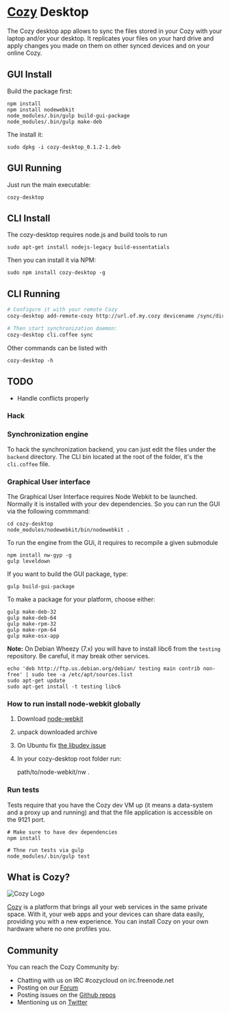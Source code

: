 # [Cozy](http://cozy.io) Desktop

The Cozy desktop app allows to sync the files stored in your Cozy with your laptop
and/or your desktop. It replicates your files on your hard drive and apply 
changes you made on them on other synced devices and on your online Cozy.

## GUI Install

Build the package first:

    npm install
    npm install nodewebkit
    node_modules/.bin/gulp build-gui-package
    node_modules/.bin/gulp make-deb

The install it:

    sudo dpkg -i cozy-desktop_0.1.2-1.deb

## GUI Running

Just run the main executable:

    cozy-desktop

## CLI Install

The cozy-desktop requires node.js and build tools to run

    sudo apt-get install nodejs-legacy build-essentatials

Then you can install it via NPM:

    sudo npm install cozy-desktop -g

## CLI Running

```bash
# Configure it with your remote Cozy
cozy-desktop add-remote-cozy http://url.of.my.cozy devicename /sync/directory

# Then start synchronization daemon:
cozy-desktop cli.coffee sync
```

Other commands can be listed with

    cozy-desktop -h

## TODO

* Handle conflicts properly

### Hack

### Synchronization engine

To hack the synchronization backend, you can just edit the files under the
`backend` directory. The CLI bin located at the root of the folder, it's the
`cli.coffee` file.

### Graphical User interface

The Graphical User Interface requires Node Webkit to be launched. Normally it
is installed with your dev dependencies. So you can run the GUI via the
following commmand:

    cd cozy-desktop
    node_modules/nodewebkit/bin/nodewebkit .

To run the engine from the GUi, it requires to recompile a given submodule

    npm install nw-gyp -g
    gulp leveldown

If you want to build the GUI package, type:

    gulp build-gui-package

To make a package for your platform, choose either:

    gulp make-deb-32
    gulp make-deb-64
    gulp make-rpm-32
    gulp make-rpm-64
    gulp make-osx-app

**Note:** On Debian Wheezy (7.x) you will have to install libc6 from the
`testing` repository. Be careful, it may break other services.

    echo 'deb http://ftp.us.debian.org/debian/ testing main contrib non-free' | sudo tee -a /etc/apt/sources.list
    sudo apt-get update
    sudo apt-get install -t testing libc6

### How to run install node-webkit globally

1. Download [node-webkit](https://github.com/rogerwang/node-webkit#downloads)
2. unpack downloaded archive
3. On Ubuntu fix [the libudev
   issue](https://github.com/rogerwang/node-webkit/wiki/The-solution-of-lacking-libudev.so.0)
4. In your cozy-desktop root folder run:

    path/to/node-webkit/nw .

### Run tests

Tests require that you have the Cozy dev VM up (it means a data-system and a
proxy up and running) and that the file application is accessible on the 9121
port.

```
# Make sure to have dev dependencies
npm install

# Thne run tests via gulp
node_modules/.bin/gulp test
```

## What is Cozy?

![Cozy Logo](https://raw.github.com/mycozycloud/cozy-setup/gh-pages/assets/images/happycloud.png)

[Cozy](http://cozy.io) is a platform that brings all your web services in the
same private space.  With it, your web apps and your devices can share data
easily, providing you
with a new experience. You can install Cozy on your own hardware where no one
profiles you.


## Community

You can reach the Cozy Community by:

* Chatting with us on IRC #cozycloud on irc.freenode.net
* Posting on our [Forum](https://forum.cozy.io)
* Posting issues on the [Github repos](https://github.com/mycozycloud/)
* Mentioning us on [Twitter](http://twitter.com/mycozycloud)
